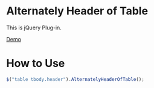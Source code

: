 # Alternately Header of Table
This is jQuery Plug-in.

[Demo](https://dl.dropboxusercontent.com/u/7495257/AlternatelyHeaderOfTable/index.html)

# How to Use
```js
$("table tbody.header").AlternatelyHeaderOfTable();
```